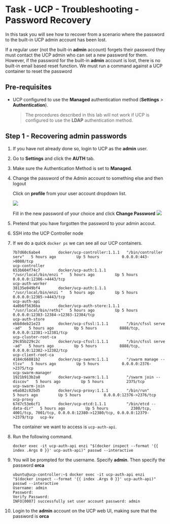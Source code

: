 # Task - UCP - Troubleshooting - Password Recovery

In this task you will see how to recover from a scenario where the password to the built-in UCP admin account has been lost.

If a regular user (not the built-in **admin** account) forgets their password they must contact the UCP admin who can set a new password for them. 
However, if the password for the built-in **admin** account is lost, there is no built-in email based reset function. We must run a command against a UCP container to reset the password

## Pre-requisites
- UCP configured to use the **Managed** authentication method (**Settings** > **Authentication**).

  > The procedures described in this lab will not work if UCP is configured to use the **LDAP** authentication method.

## Step 1 - Recovering admin passwords


1. If you have not already done so, login to UCP as the **admin** user.
2. Go to **Settings** and click the **AUTH** tab.
3. Make sure the Authentication Method is set to **Managed**.
4. Change the password of the Admin account to something else and then logout

   Click on **profile** from your user account dropdown list.
   
   ![](images/ucp02_t4_profile_dropdown.PNG)
   
   Fill in the new password of your choice and click **Change Password**
   ![](images/ucp03_t5_ChangePW.PNG)  

5. Pretend that you have forgotten the password to your admin accout.
6. SSH into the UCP Controller node
7. If we do a quick `docker ps` we can see all our UCP containers.

   ```   
   7b7d60c6abe4        docker/ucp-controller:1.1.1   "/bin/controller serv"   5 hours ago         Up 5 hours          0.0.0.0:443->8080/tcp                                                             ucp-controller
   653b604f74c7        docker/ucp-auth:1.1.1         "/usr/local/bin/enzi "   5 hours ago         Up 5 hours          0.0.0.0:12386->4443/tcp                                                           ucp-auth-worker
   38135e049bf4        docker/ucp-auth:1.1.1         "/usr/local/bin/enzi "   5 hours ago         Up 5 hours          0.0.0.0:12385->4443/tcp                                                           ucp-auth-api
   4a0b6f5636ba        docker/ucp-auth-store:1.1.1   "/usr/local/bin/rethi"   5 hours ago         Up 5 hours          0.0.0.0:12383-12384->12383-12384/tcp                                              ucp-auth-store
   ebb8deb21e23        docker/ucp-cfssl:1.1.1        "/bin/cfssl serve -ad"   5 hours ago         Up 5 hours          8888/tcp, 0.0.0.0:12381->12381/tcp                                                ucp-cluster-root-ca
   29c85b229c2c        docker/ucp-cfssl:1.1.1        "/bin/cfssl serve -ad"   5 hours ago         Up 5 hours          8888/tcp, 0.0.0.0:12382->12382/tcp                                                ucp-client-root-ca
   4184c66881b2        docker/ucp-swarm:1.1.1        "/swarm manage --tlsv"   5 hours ago         Up 5 hours          0.0.0.0:2376->2375/tcp                                                            ucp-swarm-manager
   1921b913b2a8        docker/ucp-swarm:1.1.1        "/swarm join --discov"   5 hours ago         Up 5 hours          2375/tcp                                                                          ucp-swarm-join
   e6ab82c02bd5        docker/ucp-proxy:1.1.1        "/bin/run"               5 hours ago         Up 5 hours          0.0.0.0:12376->2376/tcp                                                           ucp-proxy
   67d7c53e6cf1        docker/ucp-etcd:1.1.1         "/bin/etcd --data-dir"   5 hours ago         Up 5 hours          2380/tcp, 4001/tcp, 7001/tcp, 0.0.0.0:12380->12380/tcp, 0.0.0.0:12379->2379/tcp   ucp-kv
   ```
   
   The container we want to access is `ucp-auth-api`. 
      
8. Run the following command. 

   `docker exec -it ucp-auth-api enzi "$(docker inspect --format '{{ index .Args 0 }}' ucp-auth-api)" passwd --interactive`
   
9. You will be prompted for the username. Specify **admin**. Then specify the password **orca**
   ```
   ubuntu@ucp-controller:~$ docker exec -it ucp-auth-api enzi "$(docker inspect --format '{{ index .Args 0 }}' ucp-auth-api)" passwd --interactive
   Username: admin
   Password:
   Verify Password:
   INFO[0007] successfully set user account password: admin
   ```
   
10. Login to the **admin** account on the UCP web UI, making sure that the password is **orca**



   
   
   
   
   